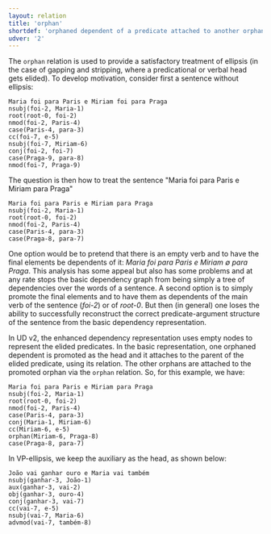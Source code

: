 ```yaml
---
layout: relation
title: 'orphan'
shortdef: 'orphaned dependent of a predicate attached to another orphan'
udver: '2'
---
```


The `orphan` relation is used to provide a satisfactory treatment of
ellipsis (in the case of gapping and stripping, where a predicational
or verbal head gets elided).
To develop motivation, consider first a sentence without ellipsis:

~~~ sdparse
Maria foi para Paris e Miriam foi para Praga
nsubj(foi-2, Maria-1)
root(root-0, foi-2)
nmod(foi-2, Paris-4)
case(Paris-4, para-3)
cc(foi-7, e-5)
nsubj(foi-7, Miriam-6)
conj(foi-2, foi-7)
case(Praga-9, para-8)
nmod(foi-7, Praga-9)
~~~

The question is then how to treat the sentence "Maria foi para Paris e
Miriam para Praga"

~~~ sdparse
Maria foi para Paris e Miriam para Praga
nsubj(foi-2, Maria-1)
root(root-0, foi-2)
nmod(foi-2, Paris-4)
case(Paris-4, para-3)
case(Praga-8, para-7)
~~~

One option would be to pretend that there is an empty verb and to have
the final elements be dependents of it: *Maria foi para Paris e Miriam
∅ para Praga*. This analysis has some appeal but also has some
problems and at any rate stops the basic dependency graph from being
simply a tree of dependencies over the words of a sentence. A second
option is to simply promote the final elements and to have them as
dependents of the main verb of the sentence (*foi-2*) or of
*root-0*. But then (in general) one loses the ability to successfully
reconstruct the correct predicate-argument structure of the sentence
from the basic dependency representation.

In UD v2, the enhanced dependency representation uses empty nodes to
represent the elided predicates. In the basic representation, one
orphaned dependent is promoted as the head and it attaches to the
parent of the elided predicate, using its relation. The other orphans
are attached to the promoted orphan via the `orphan` relation. So, for this example, we have:

~~~ sdparse
Maria foi para Paris e Miriam para Praga
nsubj(foi-2, Maria-1)
root(root-0, foi-2)
nmod(foi-2, Paris-4)
case(Paris-4, para-3)
conj(Maria-1, Miriam-6)
cc(Miriam-6, e-5)
orphan(Miriam-6, Praga-8)
case(Praga-8, para-7)
~~~

In VP-ellipsis, we keep the auxiliary as the head, as shown below:

~~~ sdparse
João vai ganhar ouro e Maria vai também
nsubj(ganhar-3, João-1)
aux(ganhar-3, vai-2)
obj(ganhar-3, ouro-4)
conj(ganhar-3, vai-7)
cc(vai-7, e-5)
nsubj(vai-7, Maria-6)
advmod(vai-7, também-8)
~~~
<!-- Interlanguage links updated Po 11. listopadu 2024, 20:11:23 CET -->
